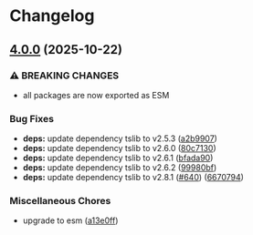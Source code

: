 # Changelog

## [4.0.0](https://github.com/johngeorgewright/js-util/compare/array-v3.3.2...array-v4.0.0) (2025-10-22)


### ⚠ BREAKING CHANGES

* all packages are now exported as ESM

### Bug Fixes

* **deps:** update dependency tslib to v2.5.3 ([a2b9907](https://github.com/johngeorgewright/js-util/commit/a2b9907e472d046ae8d5ebeedad0e70d4954a7e3))
* **deps:** update dependency tslib to v2.6.0 ([80c7130](https://github.com/johngeorgewright/js-util/commit/80c7130c59a5837cb7b5e4b6db6131359e1f7813))
* **deps:** update dependency tslib to v2.6.1 ([bfada90](https://github.com/johngeorgewright/js-util/commit/bfada900a624b71851180e81e69e452191d3e75c))
* **deps:** update dependency tslib to v2.6.2 ([99980bf](https://github.com/johngeorgewright/js-util/commit/99980bf341faaed582fe300dd8a47eaecd2fa378))
* **deps:** update dependency tslib to v2.8.1 ([#640](https://github.com/johngeorgewright/js-util/issues/640)) ([6670794](https://github.com/johngeorgewright/js-util/commit/66707940a9b06602edc968183d647e49f694ea62))


### Miscellaneous Chores

* upgrade to esm ([a13e0ff](https://github.com/johngeorgewright/js-util/commit/a13e0ff82649fc80e27aa63b148390906b06c737))
